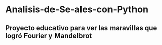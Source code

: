 # Analisis-de-Se-ales-con-Python
## Proyecto educativo para ver las maravillas que logró Fourier y Mandelbrot

